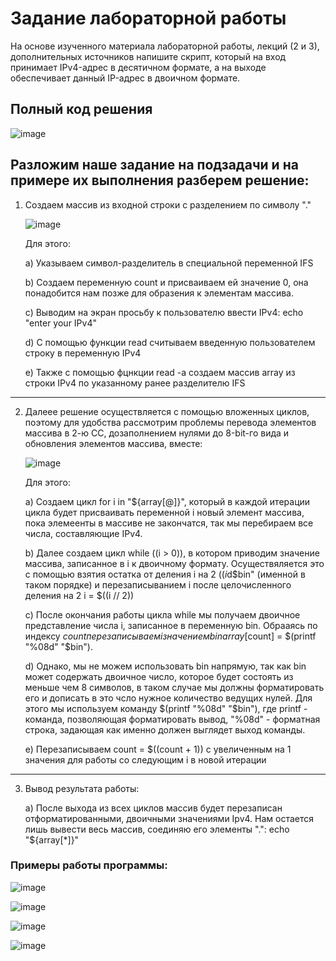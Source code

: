 # Задание лабораторной работы
На основе изученного материала лабораторной работы, лекций (2 и 3), дополнительных источников напишите скрипт, который на вход принимает IPv4-адрес в десятичном формате, а на выходе обеспечивает данный IP-адрес в двоичном формате.
## Полный код решения
![image](https://github.com/user-attachments/assets/16801f1d-0e5d-4749-b86a-d796bfd8d64f)
## Разложим наше задание на подзадачи и на примере их выполнения разберем решение:
1) Создаем массив из входной строки с разделением по символу "." 

   ![image](https://github.com/user-attachments/assets/62d4cf6f-9ba8-404a-bd00-c196de9d6e74)

   Для этого:
   
   a) Указываем символ-разделитель в специальной переменной IFS 

   b) Создаем переменную count и присваиваем ей значение 0, она понадобится нам позже для образения к элементам массива.
   
   с) Выводим на экран просьбу к пользователю ввести IPv4: echo "enter your IPv4"

   d) С помощью функции read считываем введенную пользователем строку в переменную IPv4

   e) Также с помощью фцнкции read -a создаем массив array из строки IPv4 по указанному ранее разделителю IFS

---

2) Далеее решение осуществляется с помощью вложенных циклов, поэтому для удобства рассмотрим проблемы перевода элементов массива в 2-ю СС, дозаполнением нулями до 8-bit-го вида и обновления элементов массива, вместе:

   ![image](https://github.com/user-attachments/assets/5c0b0d34-73bb-442e-bb58-b74b624fc6ac)

   Для этого:

   a) Создаем цикл for i in "${array[@]}", который в каждой итерации цикла будет присваивать переменной i новый элемент массива, пока элемеенты в массиве не закончатся, так мы перебираем все числа, составляющие IPv4.

   b) Далее создаем цикл while ((i > 0)), в котором приводим значение массива, записанное в i к двоичному формату. Осуществяляется это с помощью взятия остатка от деления i на 2 $((i % 2)), добавлением этого значения в строку bin = "$d$bin" (именной в таком порядке) и перезаписыванием i после целочисленного деления на 2 i = $((i // 2))

   c) После окончания работы цикла while мы получаем двоичное представление числа i, записанное в переменную bin. Обрааясь по индексу $count перезаписываем i значением bin array[$count] = $(printf "%08d" "$bin").

   d) Однако, мы не можем использовать bin напрямую, так как bin может содержать двоичное число, которое будет состоять из меньше чем 8 символов, в таком случае мы должны форматировать его и дописать в это чсло нужное количество ведущих нулей. Для этого мы используем команду $(printf "%08d" "$bin"), где printf - команда, позволяющая форматировать вывод, "%08d" - форматная строка, задающая как именно должен выглядет выход команды.

   e) Перезаписываем count = $((count + 1)) с увеличенным на 1 значения для работы со следующим i в новой итерации 

---

3) Вывод результата работы:

   a) После выхода из всех циклов массив будет перезаписан отформатированными, двоичными значениями Ipv4. Нам остается лишь вывести весь массив, соединяю его элементы ".": echo "${array[*]}"

### Примеры работы программы: 

![image](https://github.com/user-attachments/assets/4a0f5d1a-a631-4ca9-9434-98bcef2c999b)

![image](https://github.com/user-attachments/assets/3d55c8c7-0e80-4f02-9f89-80bf0e71b532)

![image](https://github.com/user-attachments/assets/bf0291b4-9cd9-457c-8e25-6bd625d913e6)

![image](https://github.com/user-attachments/assets/ef325c8d-dde4-4d07-95f2-507ca583329b)





   
